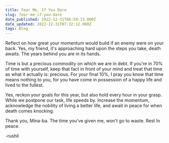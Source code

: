 ```yaml
---
title: Fear Me, If You Dare
slug: fear-me-if-you-dare
date_published: 2022-12-31T06:59:13.000Z
date_updated: 2022-12-31T07:32:12.000Z
tags: Blog
---
```


Reflect on how great your momentum would build if an enemy were on your back. Yes, my friend, it's approaching hard upon the steps you take, death awaits. The years behind you are in its hands.

Time is but a precious commodity on which we are in debt. If you're in 70% of time with yourself, keep that fact in front of your mind and treat that time as what it actually is: precious. For your final 10%, I pray you know that time means nothing to you, for you have come in possession of a happy life and lived to the fullest.

Yes, reckon your goals for this year, but also hold every hour in your grasp. While we postpone our task, life speeds by. Increase the momentum, acknowledge the nobility of living a better life, and await in peace for when death comes knocking.

Thank you, Mina-ba. The time you've given me, won't go to waste. Rest In peace.

-rushil 

